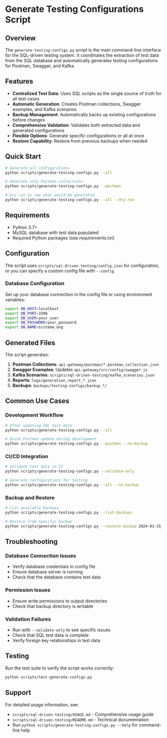 # Generate Testing Configurations Script

## Overview

The `generate-testing-configs.py` script is the main command-line interface for the SQL-driven testing system. It coordinates the extraction of test data from the SQL database and automatically generates testing configurations for Postman, Swagger, and Kafka.

## Features

- **Centralized Test Data**: Uses SQL scripts as the single source of truth for all test cases
- **Automatic Generation**: Creates Postman collections, Swagger examples, and Kafka scenarios
- **Backup Management**: Automatically backs up existing configurations before changes
- **Comprehensive Validation**: Validates both extracted data and generated configurations
- **Flexible Options**: Generate specific configurations or all at once
- **Restore Capability**: Restore from previous backups when needed

## Quick Start

```bash
# Generate all configurations
python scripts/generate-testing-configs.py --all

# Generate only Postman collections
python scripts/generate-testing-configs.py --postman

# Dry run to see what would be generated
python scripts/generate-testing-configs.py --all --dry-run
```

## Requirements

- Python 3.7+
- MySQL database with test data populated
- Required Python packages (see requirements.txt)

## Configuration

The script uses `scripts/sql-driven-testing/config.json` for configuration, or you can specify a custom config file with `--config`.

### Database Configuration

Set up your database connection in the config file or using environment variables:

```bash
export DB_HOST=localhost
export DB_PORT=3306
export DB_USER=your_user
export DB_PASSWORD=your_password
export DB_NAME=sistema_ong
```

## Generated Files

The script generates:

1. **Postman Collections**: `api-gateway/postman/*.postman_collection.json`
2. **Swagger Examples**: Updates `api-gateway/src/config/swagger.js`
3. **Kafka Scenarios**: `scripts/sql-driven-testing/kafka_scenarios.json`
4. **Reports**: `logs/generation_report_*.json`
5. **Backups**: `backups/testing-configs/backup_*/`

## Common Use Cases

### Development Workflow
```bash
# After updating SQL test data
python scripts/generate-testing-configs.py --all

# Quick Postman update during development
python scripts/generate-testing-configs.py --postman --no-backup
```

### CI/CD Integration
```bash
# Validate test data in CI
python scripts/generate-testing-configs.py --validate-only

# Generate configurations for testing
python scripts/generate-testing-configs.py --all --no-backup
```

### Backup and Restore
```bash
# List available backups
python scripts/generate-testing-configs.py --list-backups

# Restore from specific backup
python scripts/generate-testing-configs.py --restore-backup 2024-01-15_10-30-00
```

## Troubleshooting

### Database Connection Issues
- Verify database credentials in config file
- Ensure database server is running
- Check that the database contains test data

### Permission Issues
- Ensure write permissions to output directories
- Check that backup directory is writable

### Validation Failures
- Run with `--validate-only` to see specific issues
- Check that SQL test data is complete
- Verify foreign key relationships in test data

## Testing

Run the test suite to verify the script works correctly:

```bash
python scripts/test-generate-configs.py
```

## Support

For detailed usage information, see:
- `scripts/sql-driven-testing/USAGE.md` - Comprehensive usage guide
- `scripts/sql-driven-testing/README.md` - Technical documentation
- Run `python scripts/generate-testing-configs.py --help` for command-line help